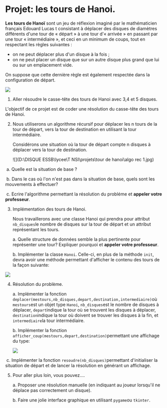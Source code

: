 # Projet: les tours de Hanoi. 



**Les tours de Hanoï** sont un jeu de réflexion imaginé par le mathématicien français Edouard Lucas  t consistant à déplacer des disques de diamètres différents d'une tour de « départ » à une tour d'« arrivée » en passant par une tour « intermédiaire », et ceci en un minimum de coups, tout en respectant les règles suivantes :

- on ne peut déplacer plus d'un disque à la fois ;
- on ne peut placer un disque que sur un autre disque plus grand que lui ou sur un emplacement vide.

On suppose que cette dernière règle est également respectée dans la configuration de départ.

![](/LesToursDeHanoi/IMG/imagetourdehanoi.jpg)



1. Aller résoudre le casse-tête des tours de Hanoi avec 3,4 et 5 disques. 

   [](http://championmath.free.fr/tourhanoi.htm)

L'objectif de ce projet est de coder une résolution du casse-tête des tours de Hanoi. 

2. Nous utiliserons un algorithme récursif pour déplacer les n tours de la tour de départ, vers la tour de destination en utilisant la tour intermédiaire. 

   Considérons une situation où la tour de départ compte n disques à déplacer vers la tour de destination. 

   ![](D:\DISQUE ESSB\lycee\T NSI\projets\tour de hanoi\algo rec 1.jpg)

​	a. Quelle est la situation de base ? 

​	b. Dans le cas où l'on n'est pas dans la situation de base, quels sont les mouvements à effectuer? 

​	c. Ecrire l'algorithme permettant la résolution du probléme et **appeler votre professeur**. 

3. Implémentation des tours de Hanoi. 

   Nous travaillerons avec une classe Hanoi qui prendra pour attribut `nb_disques`le nombre de disques sur la tour de départ et un attribut représentant les tours. 

   a. Quelle structure de données semble la plus pertinente pour représenter une tour? Expliquer pourquoi et **appeler votre professeur**. 

   b. Implémenter la classe `Hanoi`. Celle-ci, en plus de la méthode `init`, devra avoir une méthode permettant d'afficher le contenu des tours de la façon suivante: 

![](/IMG/affichagetours.jpg)

4. Résolution du problème. 

   a. Implémenter la fonction `deplacer(mestours,nb_disques,depart,destination,intermediaire)`où `mestours`est un objet type `Hanoi`, `nb_disques`est le nombre de disques à déplacer, `depart`indique la tour où se trouvent les disques à déplacer, `destination`indique la tour où doivent se trouver les disques à la fin, et `intermediaire`la tour intermédiaire. 

   b. Implémenter la fonction `afficher_coup(mestours,depart,destination)`permettant une affichage du type:

   ![](/IMG/affichagetour.jpg)

​	c. Implémenter la fonction `resoudre(nb_disques)`permettant d'initialiser la situation de départ et de 		lancer la résolution en générant un affichage. 

5. Pour aller plus loin, vous pouvez....

   a. Proposer une résolution manuelle (en indiquant au joueur lorsqu'il ne déplace pas correctement un disque). 

   b. Faire une jolie interface graphique en utilisant `pygame`ou `tkinter`. 

   





